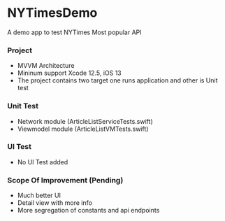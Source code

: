 # NYTimesDemo
A demo app to test NYTimes Most popular API

### Project 
* MVVM Architecture
* Mininum support Xcode 12.5, iOS 13
* The project contains two target one runs application and other is Unit test

### Unit Test
* Network module (ArticleListServiceTests.swift)
* Viewmodel module (ArticleListVMTests.swift)

### UI Test
* No UI Test added

### Scope Of Improvement (Pending)
* Much better UI
* Detail view with more info
* More segregation of constants and api endpoints
